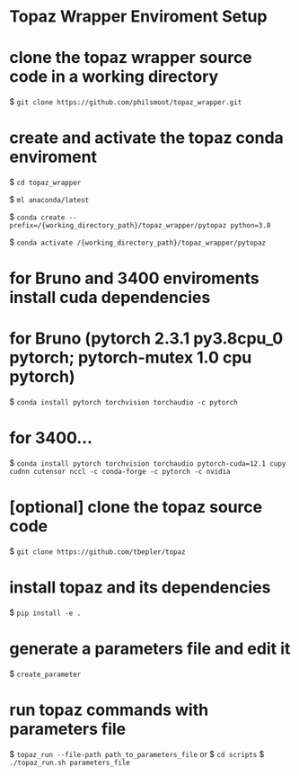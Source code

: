 # Topaz Wrapper Enviroment Setup

# clone the topaz wrapper source code in a working directory

$ `git clone https://github.com/philsmoot/topaz_wrapper.git`

# create and activate the topaz conda enviroment

$ `cd topaz_wrapper`

$ `ml anaconda/latest`

$ `conda create --prefix=/{working_directory_path}/topaz_wrapper/pytopaz python=3.8`

$ `conda activate /{working_directory_path}/topaz_wrapper/pytopaz`

# for Bruno and 3400 enviroments install cuda dependencies

# for Bruno (pytorch 2.3.1 py3.8cpu_0 pytorch;  pytorch-mutex 1.0 cpu pytorch)
$ `conda install pytorch torchvision torchaudio -c pytorch`

# for 3400...
$ `conda install pytorch torchvision torchaudio pytorch-cuda=12.1 cupy cudnn cutensor nccl -c conda-forge -c pytorch -c nvidia`

# [optional] clone the topaz source code

$ `git clone https://github.com/tbepler/topaz`

# install topaz and its dependencies

$ `pip install -e .`

# generate a parameters file and edit it

$ `create_parameter`

# run topaz commands with parameters file

$ `topaz_run --file-path path_to_parameters_file`
or
$ `cd scripts`
$ `./topaz_run.sh parameters_file`



